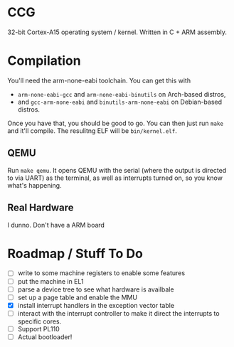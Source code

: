 # CCG
32-bit Cortex-A15 operating system / kernel. Written in C + ARM assembly.

# Compilation
You'll need the arm-none-eabi toolchain. You can get this with
- `arm-none-eabi-gcc` and `arm-none-eabi-binutils` on Arch-based distros,
- and `gcc-arm-none-eabi` and `binutils-arm-none-eabi` on Debian-based 
distros.

Once you have that, you should be good to go. You can then just run `make`
and it'll compile. The resulitng ELF will be `bin/kernel.elf`.

## QEMU
Run `make qemu`. It opens QEMU with the serial (where the output is
directed to via UART) as the terminal, as well as interrupts turned on,
so you know what's happening.

## Real Hardware
I dunno. Don't have a ARM board

# Roadmap / Stuff To Do
- [ ] write to some machine registers to enable some features
- [ ] put the machine in EL1
- [ ] parse a device tree to see what hardware is availbale
- [ ] set up a page table and enable the MMU
- [X] install interrupt handlers in the exception vector table
- [ ] interact with the interrupt controller to make it direct the interrupts to specific cores.
- [ ] Support PL110
- [ ] Actual bootloader!